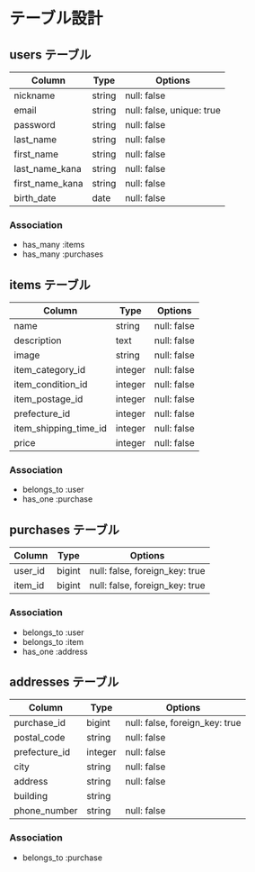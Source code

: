 # テーブル設計

## users テーブル

| Column              | Type   | Options     |
| ------------------- | ------ | ----------- |
| nickname            | string | null: false |
| email               | string | null: false, unique: true |
| password            | string | null: false |
| last_name           | string | null: false |
| first_name          | string | null: false |
| last_name_kana      | string | null: false |
| first_name_kana     | string | null: false |
| birth_date          | date   | null: false |


### Association

- has_many :items
- has_many :purchases

## items テーブル

| Column                | Type    | Options     |
| --------------------- | ------- | ----------- |
| name                  | string  | null: false |
| description           | text    | null: false |
| image                 | string  | null: false |
| item_category_id      | integer | null: false |
| item_condition_id     | integer | null: false |
| item_postage_id       | integer | null: false |
| prefecture_id         | integer | null: false |
| item_shipping_time_id | integer | null: false |
| price                 | integer | null: false |

### Association

- belongs_to :user
- has_one :purchase

## purchases テーブル

| Column  | Type   | Options                        |
| ------- | ------ | ------------------------------ |
| user_id | bigint | null: false, foreign_key: true |
| item_id | bigint | null: false, foreign_key: true |

### Association

- belongs_to :user
- belongs_to :item
- has_one :address

## addresses テーブル

| Column        | Type    | Options     |
| ------------- | ------- | ----------- |
| purchase_id   | bigint  | null: false, foreign_key: true |
| postal_code   | string  | null: false |
| prefecture_id | integer | null: false |
| city          | string  | null: false |
| address       | string  | null: false |
| building      | string  |             |
| phone_number  | string  | null: false |

### Association

- belongs_to :purchase